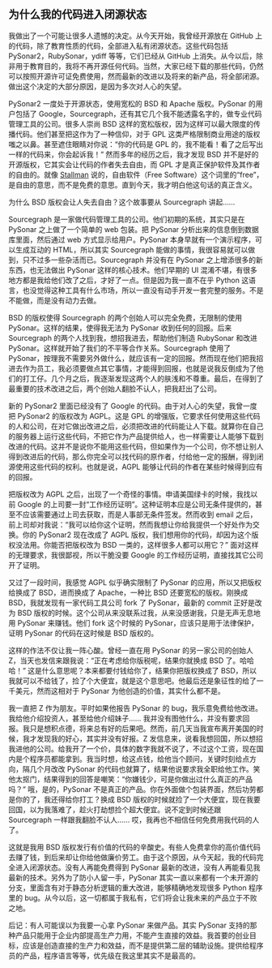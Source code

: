 ## 为什么我的代码进入闭源状态

我做出了一个可能让很多人遗憾的决定。从今天开始，我曾经开源放在 GitHub 上的代码，除了教育性质的代码，全部进入私有闭源状态。这些代码包括 PySonar2，RubySonar，ydiff 等等，它们已经从 GitHub 上消失。从今以后，除非用于教育目的，我将不再开源任何代码。当然，大家已经下载的那些代码，仍然可以按照开源许可证免费使用，然而最新的改进以及将来的新产品，将全部闭源。做出这个决定的大部分原因，是因为多次对人心的失望。

PySonar2 一度处于开源状态，使用宽松的 BSD 和 Apache 版权。PySonar 的用户包括了 Google，Sourcegraph，还有其它几个我不能透露名字的，做专业代码管理工具的公司。很多人崇尚 BSD 这样的宽松版权，因为这样可以最大限度的传播代码。他们甚至把这作为了一种信仰，对于 GPL 这类严格限制商业用途的版权嗤之以鼻。甚至遮住眼睛对你说：“你的代码是 GPL 的，我不能看！看了之后写出一样的代码来，你会起诉我！” 然而多年的经历之后，我才发现 BSD 并不是好的开源版权，它其实会让代码的作者失去自由，而 GPL 才是真正保护软件及其作者的自由的。就像 [Stallman](https://en.wikipedia.org/wiki/Richard_Stallman) 说的，自由软件（Free Software）这个词里的“free”，是自由的意思，而不是免费的意思。直到今天，我才明白他这句话的真正含义。

为什么 BSD 版权会让人失去自由？这个故事要从 Sourcegraph 讲起……

Sourcegraph 是一家做代码管理工具的公司。他们初期的系统，其实只是在 PySonar 之上做了一个简单的 web 包装。把 PySonar 分析出来的信息倒到数据库里面，然后通过 web 方式显示给用户。PySonar 本身早就有一个演示程序，可以生成互动的 HTML，所以其实 Sourcegraph 能做的事情，我很容易就可以做到，只不过多一些杂活而已。Sourcegraph 并没有在 PySonar 之上增添很多的新东西，也无法做出 PySonar 这样的核心技术。他们早期的 UI 混淆不堪，有很多地方都是我给他们改了之后，才好了一点。但是因为我一直不在乎 Python 这语言，也没觉得这种工具有什么市场，所以一直没有动手开发一套完整的服务。不是不能做，而是没有动力去做。

BSD 的版权使得 Sourcegraph 的两个创始人可以完全免费，无限制的使用 PySonar。这样的结果，使得我无法为 PySonar 收到任何的回报。后来 Sourcegraph 的两个人找到我，想招我进去，帮助他们制造 RubySonar 和改进 PySonar。这样就开始了我们的不平等合作关系。Sourcegraph 使用了 PySonar，按理我不需要另外做什么，就应该有一定的回报。然而现在他们把我招进去作为员工，我必须要做点其它事情，才能得到回报，也就是说我反倒成为了他们的打工仔。几个月之后，我逐渐发现这两个人的肤浅和不尊重。最后，在得到了最重要的技术改进之后，两个创始人翻脸不认人，把我赶出了公司。

新的 PySonar2 里面已经没有了 Google 的代码。由于对人心的失望，我曾一度把 PySonar2 的版权改为 AGPL。这是 GPL 的增强版，它要求任何使用这些代码的人和公司，在对它做出改进之后，必须把改进的代码能让人下载。就算你在自己的服务器上运行这些代码，不把它作为产品提供给人，也一样需要让人能够下载到改进的代码。这并不是说你不能用这些代码，但如果作为一个公司，你不想让别人得到改进后的代码，那么你完全可以找代码的原作者，付给他一定的报酬，得到闭源使用这些代码的权利。也就是说，AGPL 能够让代码的作者在某些时候得到应有的回报。

把版权改为 AGPL 之后，出现了一个奇怪的事情。申请美国绿卡的时候，我找以前 Google 的上司要一封“工作经历证明”。这种证明本应是公司无条件提供的，甚至不应该需要通过上司去获取，而是人事部无条件签发。然而收到 email 之后，前上司却对我说：“我可以给你这个证明，然而我想让你给我提供一个好处作为交换。你的 PySonar2 现在改成了 AGPL 版权，我们想用你的代码，却因为这个版权没法用。你能否把版权改为 BSD 一类的，这样很多人都可以用它？” 面对这样的无理要求，我很鄙视，所以干脆没要 Google 的工作经历证明，直接找其它公司开了证明。

又过了一段时间，我感觉 AGPL 似乎确实限制了 PySonar 的应用，所以又把版权给换成了 BSD，进而换成了 Apache，一种比 BSD 还要宽松的版权。刚换成 BSD，我就发现有一家代码工具公司 fork 了 PySonar，最新的 commit 正好是改为 BSD 版权的时候。这个公司从来没联系过我，从来没感谢我，只是无声无息地用 PySonar 来赚钱。他们 fork 这个时候的 PySonar，应该只是用于法律保护，证明 PySonar 的代码在这时候是 BSD 版权的。

这样的作法不仅让我一阵心酸。曾经一直在用 PySonar 的另一家公司的创始人 Z，当天也发信来跟我说：“正在考虑给你版税呢，结果你就换成 BSD 了。哈哈哈！” 这是什么意思呢？本来都要付钱给你了，结果你把版权换成了 BSD，所以我就可以不给钱了，捡了个大便宜，就是这个意思吧。他最后还是象征性的给了一千美元，然而这相对于 PySonar 为他创造的价值，其实什么都不是。

我一直把 Z 作为朋友。平时如果他报告 PySonar 的 bug，我乐意免费给他改进。我给他介绍投资人，甚至给他介绍妹子…… 我并没有图他什么，并没有要求回报。我只是想积点德，将来总有好的后果吧。然而，前几天当我宣布离开美国的时候，我才发现我的好心，其实并没有好报。Z 发信息来，说看我想回国，所以想招我进他的公司。给我开了一个价，具体的数字我就不说了，不过这个工资，现在国内是个程序员都能拿到。我当时想，给这点钱，给他当个顾问，关键时刻给点方向，隔几个月改改 PySonar 的代码也就算了，结果他说要求我全职给他工作。笑他太抠门，结果得到的回答是嘲笑：“你嫌钱少，可是你做出过什么真正的产品吗？” 哦，是的，PySonar 不是真正的产品。你在外面做个包装界面，然后功劳都是你的了，我还得给你打工？换成 BSD 版权的时候就捡了一个大便宜，现在我要回国，以为我落难了，趁火打劫想捡个超大便宜。说不定到时候还跟 Sourcegraph 一样跟我翻脸不认人…… 哎，我再也不相信任何免费用我代码的人了。

这就是我用 BSD 版权发行有价值的代码的辛酸史。有些人免费拿你的高价值代码去赚了钱，到后来却让你给他做廉价劳工。由于这个原因，从今天起，我的代码完全进入闭源状态。没有人再能免费得到 PySonar 最新的改进，没有人再能看见我最新的技术。另外为了防小人留一手，PySonar 其实一直以来都有一个未开源的分支，里面含有对于静态分析逻辑的重大改进，能够精确地发现很多 Python 程序里的 bug。从今以后，这一切都属于我私有，它们将会让我未来的产品立于不败之地。

后记：有人可能误以为我要一心拿 PySonar 来做产品。其实 PySonar 支持的那种产品只能用于企业内部提高生产力用，不能产生直接的效益。我首要的创业目标，应该是创造直接的生产力和效益，而不是提供第二层的辅助设施。提供给程序员的产品，程序语言等等，优先级在我这里其实不是最高的。
